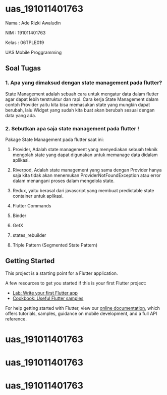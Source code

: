# uas_191011401763

Nama : Ade Rizki Awaludin

NIM : 191011401763

Kelas : 06TPLE019

UAS Mobile Proggramming

## Soal Tugas

### 1. Apa yang dimaksud dengan state management pada flutter?

State Management adalah sebuah cara untuk mengatur data dalam flutter agar dapat lebih terstruktur dan rapi.
Cara kerja State Management dalam contoh Provider yaitu kita bisa memasukan state yang mungkin dapat berubah, lalu Widget yang sudah kita buat akan berubah sesuai dengan data yang ada.

### 2. Sebutkan apa saja state management pada flutter !

Pakage State Management pada flutter saat ini:

1. Provider, Adalah state management yang menyediakan sebuah teknik mengolah state yang dapat digunakan untuk memanage data didalam aplikasi.

2. Riverpod, Adalah state management yang sama dengan Provider hanya saja kita tidak akan menemukan ProviderNotFoundException atau error dalam menangani proses dalam mengelola state.

3. Redux, yaitu berasal dari javascript yang membuat predictable state container untuk aplikasi.

4. Flutter Commands

5. Binder

6. GetX

7. states_rebuilder

8. Triple Pattern (Segmented State Pattern)

## Getting Started

This project is a starting point for a Flutter application.

A few resources to get you started if this is your first Flutter project:

- [Lab: Write your first Flutter app](https://flutter.dev/docs/get-started/codelab)
- [Cookbook: Useful Flutter samples](https://flutter.dev/docs/cookbook)

For help getting started with Flutter, view our
[online documentation](https://flutter.dev/docs), which offers tutorials,
samples, guidance on mobile development, and a full API reference.

# uas_191011401763

# uas_191011401763
# uas_191011401763

